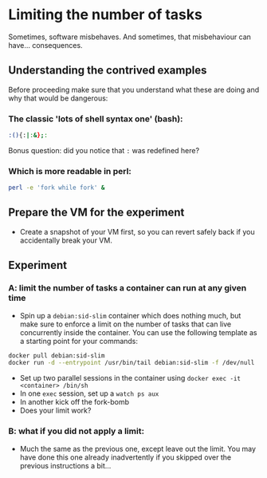# Limiting the number of tasks
Sometimes, software misbehaves. And sometimes, that misbehaviour can have... consequences.

## Understanding the contrived examples
Before proceeding make sure that you understand what these are doing and why that would be dangerous:

### The classic 'lots of shell syntax one' (bash):

```sh
:(){:|:&};:
```

Bonus question: did you notice that `:` was redefined here?

### Which is more readable in perl:

```sh
perl -e 'fork while fork' &
```

## Prepare the VM for the experiment

 - Create a snapshot of your VM first, so you can revert safely back if you accidentally break your VM.

## Experiment

### A: limit the number of tasks a container can run at any given time
 - Spin up a `debian:sid-slim` container which does nothing much, but make sure to enforce a limit on the number of tasks that can live concurrently inside the container. You can use the following template as a starting point for your commands:
 
```sh
docker pull debian:sid-slim
docker run -d --entrypoint /usr/bin/tail debian:sid-slim -f /dev/null
```
 - Set up two parallel sessions in the container using `docker exec -it <container> /bin/sh`
 - In one `exec` session, set up a `watch ps aux`
 - In another kick off the fork-bomb
 - Does your limit work?

### B: what if you did not apply a limit:

 - Much the same as the previous one, except leave out the limit. You may have done this one already inadvertently if you skipped over the previous instructions a bit...

